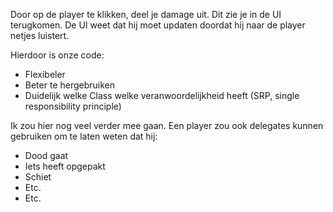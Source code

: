 Door op de player te klikken, deel je damage uit. Dit zie je in de UI terugkomen. De UI weet dat hij moet updaten doordat hij naar de player netjes luistert.

 
Hierdoor is onze code:

* Flexibeler
* Beter te hergebruiken
* Duidelijk welke Class welke veranwoordelijkheid heeft (SRP, single responsibility principle)

 
Ik zou hier nog veel verder mee gaan. Een player zou ook delegates kunnen gebruiken om te laten weten dat hij:
* Dood gaat
* Iets heeft opgepakt
* Schiet
* Etc.
* Etc.
